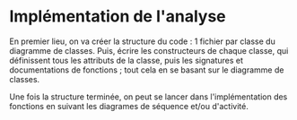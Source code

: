 # Implémentation de l'analyse

En premier lieu, on va créer la structure du code : 1 fichier par classe du diagramme de classes.
Puis, écrire les constructeurs de chaque classe, qui définissent tous les attributs de la classe, puis les signatures et documentations de fonctions ; tout cela en se basant sur le diagramme de classes.

Une fois la structure terminée, on peut se lancer dans l'implémentation des fonctions en suivant les diagrames de séquence et/ou d'activité.

